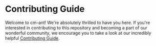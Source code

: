 # Contributing Guide

Welcome to cm-ant! We're absolutely thrilled to have you here. 
If you're interested in contributing to this repository and becoming a part of our wonderful community, 
we encourage you to take a look at our incredibly helpful [Contributing Guide](https://github.com/cloud-barista/docs/blob/master/CONTRIBUTING.md).
